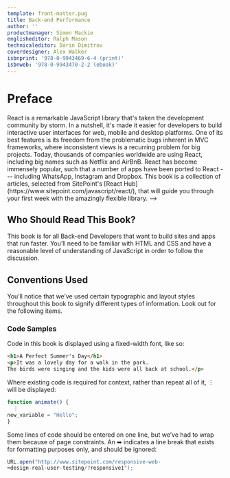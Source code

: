 ```yaml
---
template: front-matter.pug
title: Back-end Performance
author: ''
productmanager: Simon Mackie
englisheditor: Ralph Mason
technicaleditor: Darin Dimitrov
coverdesigner: Alex Walker
isbnprint: '978-0-9943469-6-4 (print)'
isbnweb: '978-0-9943470-2-2 (ebook)' 
---
```

   
# Preface
<!-->
React is a remarkable JavaScript library that's taken the development community by storm. In a nutshell, it's made it easier for developers to build interactive user interfaces for web, mobile and desktop platforms. One of its best features is its freedom from the problematic bugs inherent in MVC frameworks, where inconsistent views is a recurring problem for big projects. Today, thousands of companies worldwide are using React, including big names such as Netflix and AirBnB. React has become immensely popular, such that a number of apps have been ported to React --- including WhatsApp, Instagram and Dropbox. 

This book is a collection of articles, selected from SitePoint's [React Hub](https://www.sitepoint.com/javascript/react/), that will guide you through your first week with the amazingly flexible library. -->

## Who Should Read This Book?

This book is for all Back-end Developers that want to build sites and apps that run faster. You’ll need to be familiar with HTML and CSS and have a reasonable level of understanding of JavaScript in order to follow the discussion. 

## Conventions Used

You’ll notice that we’ve used certain typographic and layout styles throughout this book to signify different types of information. Look out for the following items.

### Code Samples

Code in this book is displayed using a fixed-width font, like so:  

```html
<h1>A Perfect Summer's Day</h1>
<p>It was a lovely day for a walk in the park.
The birds were singing and the kids were all back at school.</p>
```

Where existing code is required for context, rather than repeat all of it, ⋮ will be displayed:

```js
function animate() {
  ⋮
new_variable = "Hello";
}
```

Some lines of code should be entered on one line, but we’ve had to wrap them because of page constraints. An ➥ indicates a line break that exists for formatting purposes only, and should be ignored:

```js
URL.open("http://www.sitepoint.com/responsive-web-
➥design-real-user-testing/?responsive1");
  ```